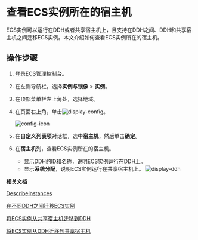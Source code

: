 # 查看ECS实例所在的宿主机

ECS实例可以运行在DDH或者共享宿主机上，且支持在DDH之间、DDH和共享宿主机之间迁移ECS实例。本文介绍如何查看ECS实例所在的宿主机。

## 操作步骤

1.  登录[ECS管理控制台](https://ecs.console.aliyun.com)。

2.  在左侧导航栏，选择**实例与镜像** \> **实例**。

3.  在顶部菜单栏左上角处，选择地域。

4.  在页面右上角，单击![display-config](https://static-aliyun-doc.oss-accelerate.aliyuncs.com/assets/img/zh-CN/6634341061/p171315.png)。

    ![config-icon](https://static-aliyun-doc.oss-accelerate.aliyuncs.com/assets/img/zh-CN/4089018061/p201601.png)

5.  在**自定义列表项**对话框，选中**宿主机**，然后单击**确定**。

6.  在**宿主机**列，查看ECS实例所在的宿主机。

    -   显示DDH的ID和名称，说明ECS实例运行在DDH上。
    -   显示**系统分配**，说明ECS实例运行在共享宿主机上。
    ![display-ddh](https://static-aliyun-doc.oss-accelerate.aliyuncs.com/assets/img/zh-CN/4089018061/p201603.png)


**相关文档**  


[DescribeInstances](/cn.zh-CN/API参考/实例/DescribeInstances.md)

[在不同DDH之间迁移ECS实例](/cn.zh-CN/用户指南/迁移ECS实例/在不同DDH之间迁移ECS实例.md)

[将ECS实例从共享宿主机迁移到DDH](/cn.zh-CN/用户指南/迁移ECS实例/将ECS实例从共享宿主机迁移到DDH.md)

[将ECS实例从DDH迁移到共享宿主机](/cn.zh-CN/用户指南/迁移ECS实例/将ECS实例从DDH迁移到共享宿主机.md)

